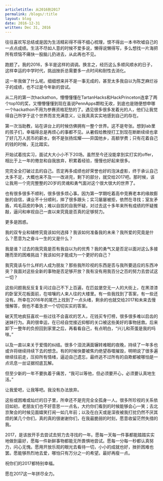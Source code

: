 ```yaml
---
articletitle: 从2016到2017
permalink: /blogs/:title
layout: blog
date: 2016-12-31
written: Dec 31, 2016
---
```


往往喜欢写总结或是因为生活精彩得不得不细心梳理，恨不得出一本书吹嘘自己的一点点成绩。生活不尽如人意的时候不爱多说，懒得说懒得写，多么想找一片海把所有烦恼不痛快一股脑儿扔进去，从此再也不见。

跑题了。我的2016，多半是这样的调调。换言之，经历这么多顺风顺水的日子，这样幸运的中学时代，挑战挫折总需要多一点时间和耐性去消化。

这一年我做了什么呢。细细想来并不是一事无成的，甚至太多我自以为陈芝麻烂谷子的成绩，也不过是今年新的尝试。

从二月的第一次hackathon，懵懵懂懂在TartanHacks和HackPrinceton连拿了两个top10的奖，又懵懵懂懂到现在虽说PennApps颗粒无收，到底也是随便想申哪一个hackathon不用为参赛资格犯愁的了。遇见很多很多发着光的人，他们让我觉得自己所学于这个世界而言充满意义，让我真真实实地感到自己的存在。

第一次当助教，站在讲台上的时候仿佛拥有一整个世界。这不是夸张。想到lab里的孩子们，幸福得总是再烦心的事都不见。从暑假给教授打工到现在断断续续也拿了好几万人民币的薪水，倒不是张扬炫耀——异国他乡，高额学费；只有花着自己的钱的时候，无比踏实。

开始试着找实习，面试大大小小不下20场。虽然至今还没能拿到实打实的offer，相比于上一年的倦怠和自我放弃，积累着经验，慢慢也好起来很多。

完完全全打破过去的自己。否定再多成绩也好荣誉也好的泡沫虚影，终于承认自己太多不足，大概也来不及一一改进完，剩下的部分，就交给2017吧。那时候，该让我用一个完完整整的20岁的灵魂和勇气面对这个很大很大的世界了。

也有很多很多不顺利，很多很多烦心事。因为第一学期吃着高中竞赛老本的缘故膨胀的自信，课业不十分顺利，摔了很多跟头；实习屡屡被拒，依然在寻找；室友矛盾，鸡毛蒜皮的争执；难以自拔的自我怀疑，对过去这十多年来所有成绩的怀疑推敲，逼问和审视自己一直以来究竟是否真的足够努力。

更多是困惑。

我的双专业和辅修究竟该如何选择？我该如何准备我的未来？我所爱的究竟是什么？愿意为之奋斗一生的又是什么？

我是谁？过去的我究竟是否有我自以为的优秀？我的勇气又是否足以面对这么多接踵而至的困难挑战？我该如何才能成为一个更好的自己？

我究竟该与什么样的人成为朋友？那些我所珍视的东西是否与我所要适应的东西冲突？我面对这些全新的事物是否足够开放？我有没有用我百分之百的努力去尝试这一切？

这些问题我反反复复问过自己不下上百遍，在匹兹堡空无一人的大街上，在黑漆漆的卧室天花板面前，在喧嚷的人来人往的大楼里。有一些我找到了答案，有一些还没有。所幸在2016年的尾巴上找到了一点头绪，剩余的也就交给2017和未来去慢慢解答，倒也不着急求一个切切实实的答案。

破天荒地疯狂喜欢一些过往不会喜欢的艺人，花钱买专打榜，很多很多难以启齿的迷妹行为。真的很幸运，在已经自觉接近抑郁的关口被这些美好的事物拯救。后来卸下一整年的负担回到家里之后，再看看自己，有点明白，“兴儿和茶蛋是我的吗啡。”

以及一直以来关于爱情的纠结。很多个泪流满面辗转难眠的夜晚，持续了一年多也或许将继续持续下去的想念。有的时候快要被焦灼绝望吞噬摧毁，明明说了很多遍继续往前走，压抑所有情绪，逼迫自己遗忘，最终逃不过所有的自欺都被哪怕是一点讯息一丝证据彻底瓦解。

但至少新的一年不要执着于痛苦，“我可以等他，但必须要开心，必须要认真地生活。”

让我爱吧，让我等吧。我没有办法放弃。

这些或困难或灿烂的日子里，所幸还不是完完全全孤身一人。很多所珍视的关系依旧如初，老朋友们也不好意思一一点名，大约你们看到的时候能够会心一笑；去北京聚会的时候见面嬉笑打闹一如几年前；以及在白天或是深夜被我打扰仍然不厌其烦的某几个你们，真的真的很谢谢你们，在我最脆弱的时刻，愿意收留茫然失措的我。

2017，是该放开手去尝试去努力去寻找的一年。愿每一天每一件事都能踏踏实实地做到最好，愿每一件新鲜事物都能无所畏惧地尝试。愿每一分每一秒都认真努力，问心无愧。愿用开放乐观的眼光去看待一切，小小的成就也好，挫折困难也罢。愿能够热烈地去爱，哪怕只有万分之一的希望。最好再瘦一点。

祝你们的2017都特别幸福。

愿在2017这一年拼尽全力。